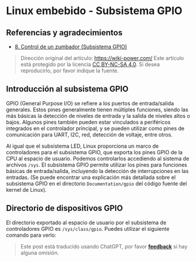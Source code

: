 # Linux embebido - Subsistema GPIO

## Referencias y agradecimientos

- [8. Control de un zumbador (Subsistema GPIO)](https://doc.embedfire.com/linux/stm32mp1/linux_base/zh/latest/linux_app/gpio_subsystem/gpio_subsystem.html)

> Dirección original del artículo: <https://wiki-power.com/>
> Este artículo está protegido por la licencia [CC BY-NC-SA 4.0](https://creativecommons.org/licenses/by/4.0/deed.zh). Si desea reproducirlo, por favor indique la fuente.

## Introducción al subsistema GPIO

GPIO (General Purpose I/O) se refiere a los puertos de entrada/salida generales. Estos pines generalmente tienen múltiples funciones, siendo las más básicas la detección de niveles de entrada y la salida de niveles altos o bajos. Algunos pines también pueden estar vinculados a periféricos integrados en el controlador principal, y se pueden utilizar como pines de comunicación para UART, I2C, red, detección de voltaje, entre otros.

Al igual que el subsistema LED, Linux proporciona un marco de controladores para el subsistema GPIO, que exporta los pines GPIO de la CPU al espacio de usuario. Podemos controlarlos accediendo al sistema de archivos `/sys`. El subsistema GPIO permite utilizar los pines para funciones básicas de entrada/salida, incluyendo la detección de interrupciones en las entradas. (Se puede encontrar una explicación más detallada sobre el subsistema GPIO en el directorio `Documentation/gpio` del código fuente del kernel de Linux).

## Directorio de dispositivos GPIO

El directorio exportado al espacio de usuario por el subsistema de controladores GPIO es `/sys/class/gpio`. Puedes utilizar el siguiente comando para verlo:

> Este post está traducido usando ChatGPT, por favor [**feedback**](https://github.com/linyuxuanlin/Wiki_MkDocs/issues/new) si hay alguna omisión.